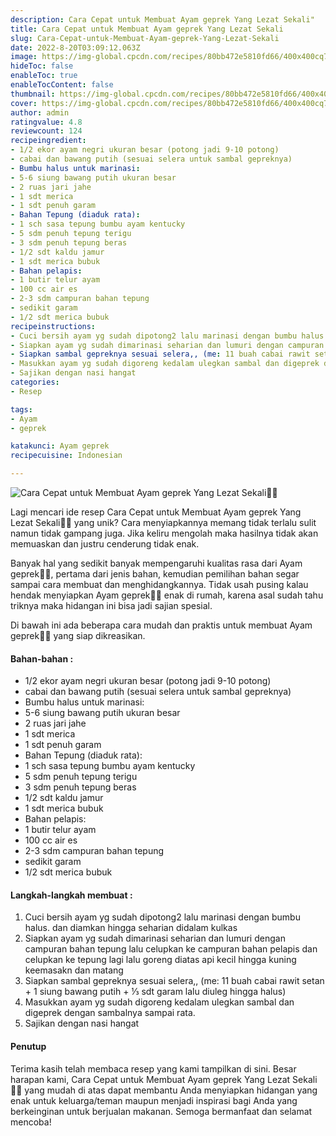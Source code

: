```yaml
---
description: Cara Cepat untuk Membuat Ayam geprek Yang Lezat Sekali"
title: Cara Cepat untuk Membuat Ayam geprek Yang Lezat Sekali
slug: Cara-Cepat-untuk-Membuat-Ayam-geprek-Yang-Lezat-Sekali
date: 2022-8-20T03:09:12.063Z
image: https://img-global.cpcdn.com/recipes/80bb472e5810fd66/400x400cq70/photo.jpg
hideToc: false
enableToc: true
enableTocContent: false
thumbnail: https://img-global.cpcdn.com/recipes/80bb472e5810fd66/400x400cq70/photo.jpg
cover: https://img-global.cpcdn.com/recipes/80bb472e5810fd66/400x400cq70/photo.jpg
author: admin
ratingvalue: 4.8
reviewcount: 124
recipeingredient:
- 1/2 ekor ayam negri ukuran besar (potong jadi 9-10 potong)
- cabai dan bawang putih (sesuai selera untuk sambal gepreknya)
- Bumbu halus untuk marinasi:
- 5-6 siung bawang putih ukuran besar
- 2 ruas jari jahe
- 1 sdt merica
- 1 sdt penuh garam
- Bahan Tepung (diaduk rata):
- 1 sch sasa tepung bumbu ayam kentucky
- 5 sdm penuh tepung terigu
- 3 sdm penuh tepung beras
- 1/2 sdt kaldu jamur
- 1 sdt merica bubuk
- Bahan pelapis:
- 1 butir telur ayam
- 100 cc air es
- 2-3 sdm campuran bahan tepung
- sedikit garam
- 1/2 sdt merica bubuk
recipeinstructions:
- Cuci bersih ayam yg sudah dipotong2 lalu marinasi dengan bumbu halus. dan diamkan hingga seharian didalam kulkas
- Siapkan ayam yg sudah dimarinasi seharian dan lumuri dengan campuran bahan tepung lalu celupkan ke campuran bahan pelapis dan celupkan ke tepung lagi lalu goreng diatas api kecil hingga kuning keemasakn dan matang
- Siapkan sambal gepreknya sesuai selera,, (me: 11 buah cabai rawit setan + 1 siung bawang putih + ⅓ sdt garam lalu diuleg hingga halus)
- Masukkan ayam yg sudah digoreng kedalam ulegkan sambal dan digeprek dengan sambalnya sampai rata.
- Sajikan dengan nasi hangat
categories:
- Resep

tags:
- Ayam
- geprek

katakunci: Ayam geprek
recipecuisine: Indonesian

---
```


![Cara Cepat untuk Membuat Ayam geprek Yang Lezat Sekali👩‍🍳](https://img-global.cpcdn.com/recipes/80bb472e5810fd66/400x400cq70/photo.jpg)

Lagi mencari ide resep Cara Cepat untuk Membuat Ayam geprek Yang Lezat Sekali👩‍🍳 yang unik? Cara menyiapkannya memang tidak terlalu sulit namun tidak gampang juga. Jika keliru mengolah maka hasilnya tidak akan memuaskan dan justru cenderung tidak enak.

Banyak hal yang sedikit banyak mempengaruhi kualitas rasa dari Ayam geprek👩‍🍳, pertama dari jenis bahan, kemudian pemilihan bahan segar sampai cara membuat dan menghidangkannya. Tidak usah pusing kalau hendak menyiapkan Ayam geprek👩‍🍳 enak di rumah, karena asal sudah tahu triknya maka hidangan ini bisa jadi sajian spesial.

Di bawah ini ada beberapa cara mudah dan praktis untuk membuat Ayam geprek👩‍🍳 yang siap dikreasikan.

<!--inarticleads1-->

#### Bahan-bahan :

- 1/2 ekor ayam negri ukuran besar (potong jadi 9-10 potong)
- cabai dan bawang putih (sesuai selera untuk sambal gepreknya)
- Bumbu halus untuk marinasi:
- 5-6 siung bawang putih ukuran besar
- 2 ruas jari jahe
- 1 sdt merica
- 1 sdt penuh garam
- Bahan Tepung (diaduk rata):
- 1 sch sasa tepung bumbu ayam kentucky
- 5 sdm penuh tepung terigu
- 3 sdm penuh tepung beras
- 1/2 sdt kaldu jamur
- 1 sdt merica bubuk
- Bahan pelapis:
- 1 butir telur ayam
- 100 cc air es
- 2-3 sdm campuran bahan tepung
- sedikit garam
- 1/2 sdt merica bubuk

<!--inarticleads2-->

#### Langkah-langkah membuat :

1. Cuci bersih ayam yg sudah dipotong2 lalu marinasi dengan bumbu halus. dan diamkan hingga seharian didalam kulkas
1. Siapkan ayam yg sudah dimarinasi seharian dan lumuri dengan campuran bahan tepung lalu celupkan ke campuran bahan pelapis dan celupkan ke tepung lagi lalu goreng diatas api kecil hingga kuning keemasakn dan matang
1. Siapkan sambal gepreknya sesuai selera,, (me: 11 buah cabai rawit setan + 1 siung bawang putih + ⅓ sdt garam lalu diuleg hingga halus)
1. Masukkan ayam yg sudah digoreng kedalam ulegkan sambal dan digeprek dengan sambalnya sampai rata.
1. Sajikan dengan nasi hangat

#### Penutup

Terima kasih telah membaca resep yang kami tampilkan di sini. Besar harapan kami, Cara Cepat untuk Membuat Ayam geprek Yang Lezat Sekali👩‍🍳 yang mudah di atas dapat membantu Anda menyiapkan hidangan yang enak untuk keluarga/teman maupun menjadi inspirasi bagi Anda yang berkeinginan untuk berjualan makanan. Semoga bermanfaat dan selamat mencoba!